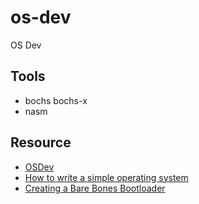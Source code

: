 # os-dev
OS Dev

## Tools

- bochs bochs-x
- nasm

## Resource

- [OSDev](https://wiki.osdev.org/Main_Page)
- [How to write a simple operating system](http://mikeos.sourceforge.net/write-your-own-os.html)
- [Creating a Bare Bones Bootloader](https://www.reinterpretcast.com/creating-a-bare-bones-bootloader)
